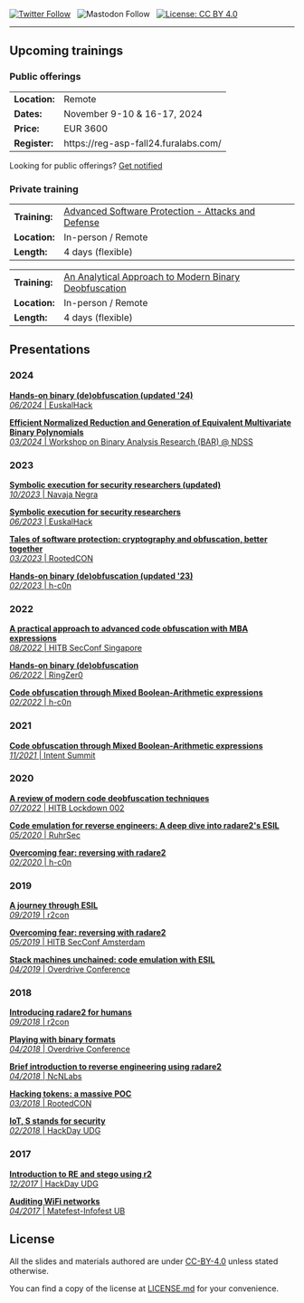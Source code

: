 [![Twitter Follow](https://img.shields.io/twitter/follow/arnaugamez?style=social)](https://twitter.com/intent/follow?screen_name=arnaugamez)
&nbsp;
![Mastodon Follow](https://img.shields.io/mastodon/follow/109298831472487864?domain=https%3A%2F%2Finfosec.exchange&style=social)
&nbsp;
[![License: CC BY 4.0](https://img.shields.io/badge/License-CC_BY_4.0-lightgrey.svg)](https://creativecommons.org/licenses/by/4.0/)

---
## Upcoming trainings
### Public offerings
<table>
    <tbody>
        <tr>
            <td><strong>Location:</strong></td>
            <td>Remote</td>
        </tr>
        <tr>
            <td><strong>Dates:</strong></td>
            <td>November 9-10 & 16-17, 2024</td>
        </tr>
        <tr>
            <td><strong>Price:</strong></td>
            <td>EUR 3600</td>
        </tr>
        <tr>
            <td><strong>Register:</strong></td>
            <td>https://reg-asp-fall24.furalabs.com/</td>
        </tr>
    </tbody>
</table>
                                
Looking for public offerings? [Get notified](https://subscribe.furalabs.com/)

### Private training
<table style="margin-bottom: 1em">
    <tbody>
        <tr>
        <td><strong>Training:</strong></td>
        <td><a href="https://furalabs.com/trainings/advanced-software-protection" target="_blank" class="invert">Advanced Software Protection - Attacks and Defense</a></td>
        </tr>
        <tr>
            <td><strong>Location:</strong></td>
            <td>In-person / Remote</td>
        </tr>
        <tr>
            <td><strong>Length:</strong></td>
            <td>4 days (flexible)</td>
        </tr>
    </tbody>
</table>

<table style="margin-bottom: 1em">
    <tbody>
        <tr>
        <td><strong>Training:</strong></td>
        <td><a href="https://furalabs.com/trainings/modern-binary-deobfuscation" target="_blank" class="invert">An Analytical Approach to Modern Binary Deobfuscation</a></td>
        </tr>
        <tr>
            <td><strong>Location:</strong></td>
            <td>In-person / Remote</td>
        </tr>
        <tr>
            <td><strong>Length:</strong></td>
            <td>4 days (flexible)</td>
        </tr>
    </tbody>
</table>

## Presentations

### 2024
[**Hands-on binary (de)obfuscation (updated '24)**<br>*06/2024* | EuskalHack](2024/01_euskalhack/)

[**Efficient Normalized Reduction and Generation of Equivalent Multivariate Binary Polynomials**<br>*03/2024* | Workshop on Binary Analysis Research (BAR) @ NDSS](2024/00_bar/)

### 2023
[**Symbolic execution for security researchers (updated)**<br>*10/2023* | Navaja Negra](2023/03_navajanegra/)

[**Symbolic execution for security researchers**<br>*06/2023* | EuskalHack](2023/02_euskalhack/)

[**Tales of software protection: cryptography and obfuscation, better together**<br>*03/2023* | RootedCON](2023/01_rootedcon/)

[**Hands-on binary (de)obfuscation (updated '23)**<br>*02/2023* | h-c0n](2023/00_h-c0n/)

### 2022
[**A practical approach to advanced code obfuscation with MBA expressions**<br>*08/2022* | HITB SecConf Singapore](2022/02_hackinthebox-sin/)

[**Hands-on binary (de)obfuscation**<br>*06/2022* | RingZer0](2022/01_r0-workshop/)

[**Code obfuscation through Mixed Boolean-Arithmetic expressions**<br>*02/2022* | h-c0n](2022/00_h-c0n/)

### 2021
[**Code obfuscation through Mixed Boolean-Arithmetic expressions**<br>*11/2021* | Intent Summit](2021/00_intent/)

### 2020
[**A review of modern code deobfuscation techniques**<br>*07/2022* | HITB Lockdown 002](2020/02_hackinthebox-sin/)

[**Code emulation for reverse engineers: A deep dive into radare2's ESIL**<br>*05/2020* | RuhrSec](2020/01_ruhrsec/)

[**Overcoming fear: reversing with radare2**<br>*02/2020* | h-c0n](2020/00_h-c0n/)

### 2019
[**A journey through ESIL**<br>*09/2019* | r2con](2019/02_r2con/)

[**Overcoming fear: reversing with radare2**<br>*05/2019* | HITB SecConf Amsterdam](2019/01_hackinthebox-ams/)

[**Stack machines unchained: code emulation with ESIL**<br>*04/2019* | Overdrive Conference](2019/00_overdriveconference/)

### 2018
[**Introducing radare2 for humans**<br>*09/2018* | r2con](2018/04_r2con/)

[**Playing with binary formats**<br>*04/2018* | Overdrive Conference](2018/03_overdriveconference/)

[**Brief introduction to reverse engineering using radare2**<br>*04/2018* | NcNLabs](2018/02_noconname-lab/)

[**Hacking tokens: a massive POC**<br>*03/2018* | RootedCON](2018/01_rootedcon/)

[**IoT, S stands for security**<br>*02/2018* | HackDay UDG](2018/00_hackday-udg/)

### 2017
[**Introduction to RE and stego using r2**<br>*12/2017* | HackDay UDG](2017/01_hackday-udg/)

[**Auditing WiFi networks**<br>*04/2017* | Matefest-Infofest UB](2017/00_matefest-infofest-ub/)

## License
All the slides and materials authored are under [CC-BY-4.0](https://creativecommons.org/licenses/by/4.0/) unless stated otherwise.

You can find a copy of the license at [LICENSE.md](LICENSE.md) for your convenience.
